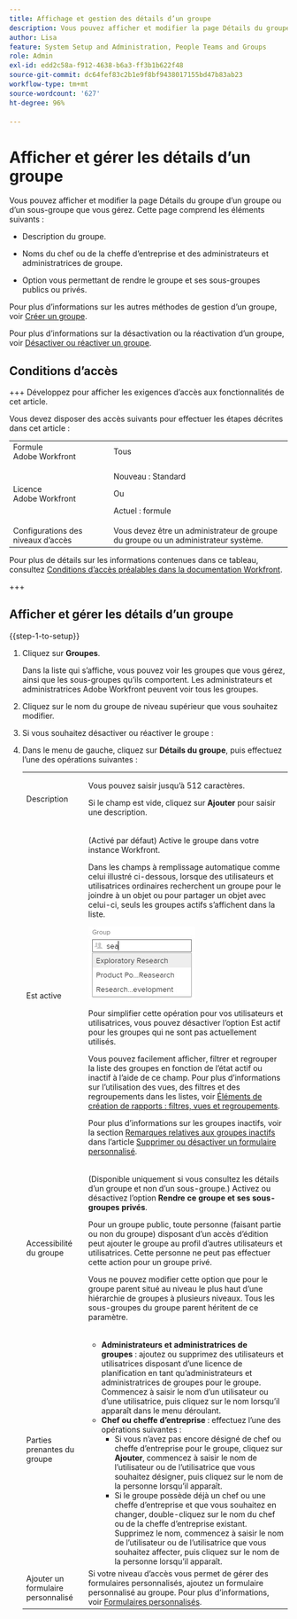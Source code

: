 ```yaml
---
title: Affichage et gestion des détails d’un groupe
description: Vous pouvez afficher et modifier la page Détails du groupe d’un groupe ou d’un sous-groupe que vous gérez.
author: Lisa
feature: System Setup and Administration, People Teams and Groups
role: Admin
exl-id: edd2c58a-f912-4638-b6a3-ff3b1b622f48
source-git-commit: dc64fef83c2b1e9f8bf9438017155bd47b83ab23
workflow-type: tm+mt
source-wordcount: '627'
ht-degree: 96%

---
```


# Afficher et gérer les détails d’un groupe

Vous pouvez afficher et modifier la page Détails du groupe d’un groupe ou d’un sous-groupe que vous gérez. Cette page comprend les éléments suivants :

* Description du groupe.
* Noms du chef ou de la cheffe d’entreprise et des administrateurs et administratrices de groupe.
* Option vous permettant de rendre le groupe et ses sous-groupes publics ou privés.

  <!--
  <li>An option that allows you to deactivate or reactivate a group and its subgroups.
  DRAFTED IN FLARE:
  Make this change when Callisto adds the
  <b>Is active</b>
   option to the Details pag
  </li>
  -->

Pour plus d’informations sur les autres méthodes de gestion d’un groupe, voir [Créer un groupe](../../../administration-and-setup/manage-groups/create-and-manage-groups/create-a-group.md).

Pour plus d’informations sur la désactivation ou la réactivation d’un groupe, voir [Désactiver ou réactiver un groupe](../../../administration-and-setup/manage-groups/create-and-manage-groups/deactivate-or-reactivate-a-group.md).

<!--
DRAFTED IN FLARE:
Delete this paragraph when Callisto adds the
<b>Is active</b>
 option to the Details pag
-->

## Conditions d’accès

+++ Développez pour afficher les exigences d’accès aux fonctionnalités de cet article.

Vous devez disposer des accès suivants pour effectuer les étapes décrites dans cet article :

<table style="table-layout:auto"> 
 <col> 
 <col> 
 <tbody> 
  <tr> 
   <td role="rowheader">Formule Adobe Workfront</td> 
   <td>Tous</td> 
  </tr> 
  <tr> 
  <tr> 
   <td role="rowheader">Licence Adobe Workfront</td> 
   <td><p>Nouveau : Standard</p>
       <p>Ou</p>
       <p>Actuel : formule</p></td>
  </tr> 
  </tr> 
  <tr> 
   <td role="rowheader">Configurations des niveaux d’accès</td> 
   <td>Vous devez être un administrateur de groupe du groupe ou un administrateur système.</td>
  </tr> 
 </tbody> 
</table>

Pour plus de détails sur les informations contenues dans ce tableau, consultez [Conditions d’accès préalables dans la documentation Workfront](/help/quicksilver/administration-and-setup/add-users/access-levels-and-object-permissions/access-level-requirements-in-documentation.md).

+++

## Afficher et gérer les détails d’un groupe

{{step-1-to-setup}}

1. Cliquez sur **Groupes**.

   Dans la liste qui s’affiche, vous pouvez voir les groupes que vous gérez, ainsi que les sous-groupes qu’ils comportent. Les administrateurs et administratrices Adobe Workfront peuvent voir tous les groupes.

1. Cliquez sur le nom du groupe de niveau supérieur que vous souhaitez modifier.
1. Si vous souhaitez désactiver ou réactiver le groupe :
1. Dans le menu de gauche, cliquez sur **Détails du groupe**, puis effectuez l’une des opérations suivantes :

   <table style="table-layout:auto"> 
    <col> 
    <col> 
    <tbody> 
     <tr> 
      <td role="rowheader">Description</td> 
      <td> <p>Vous pouvez saisir jusqu’à 512 caractères.</p> <p>Si le champ est vide, cliquez sur <strong>Ajouter</strong> pour saisir une description.</p> </td> 
     </tr> 
     <tr data-mc-conditions=""> 
      <td role="rowheader">Est active</td> 
      <td> <p>(Activé par défaut) Active le groupe dans votre instance Workfront.</p> <p>Dans les champs à remplissage automatique comme celui illustré ci-dessous, lorsque des utilisateurs et utilisatrices ordinaires recherchent un groupe pour le joindre à un objet ou pour partager un objet avec celui-ci, seuls les groupes actifs s’affichent dans la liste.</p> <p> <img src="assets/group-type-aheads.jpg"> </p> <p>Pour simplifier cette opération pour vos utilisateurs et utilisatrices, vous pouvez désactiver l’option Est actif pour les groupes qui ne sont pas actuellement utilisés.</p> <p>Vous pouvez facilement afficher, filtrer et regrouper la liste des groupes en fonction de l’état actif ou inactif à l’aide de ce champ. Pour plus d’informations sur l’utilisation des vues, des filtres et des regroupements dans les listes, voir <a href="../../../reports-and-dashboards/reports/reporting-elements/reporting-elements-filters-views-groupings.md" class="MCXref xref">Éléments de création de rapports : filtres, vues et regroupements</a>.</p> <p>Pour plus d’informations sur les groupes inactifs, voir la section <a href="../../../administration-and-setup/manage-groups/create-and-manage-groups/deactivate-or-reactivate-a-group.md#inactive" class="MCXref xref">Remarques relatives aux groupes inactifs</a> dans l’article <a href="../../../administration-and-setup/customize-workfront/create-manage-custom-forms/delete-or-deactivate-a-custom-form.md" class="MCXref xref">Supprimer ou désactiver un formulaire personnalisé</a>.</p> </td> 
     </tr> 
     <tr> 
      <td role="rowheader">Accessibilité du groupe</td> 
      <td> <p>(Disponible uniquement si vous consultez les détails d’un groupe et non d’un sous-groupe.) Activez ou désactivez l’option <strong>Rendre ce groupe et ses sous-groupes privés</strong>.</p> <p>Pour un groupe public, toute personne (faisant partie ou non du groupe) disposant d’un accès d’édition peut ajouter le groupe au profil d’autres utilisateurs et utilisatrices. Cette personne ne peut pas effectuer cette action pour un groupe privé.</p> <p>Vous ne pouvez modifier cette option que pour le groupe parent situé au niveau le plus haut d’une hiérarchie de groupes à plusieurs niveaux. Tous les sous-groupes du groupe parent héritent de ce paramètre.</p> </td> 
     </tr> 
     <tr> 
      <td role="rowheader">Parties prenantes du groupe</td> 
      <td> 
       <ul> 
        <li><strong>Administrateurs et administratrices de groupes</strong> : ajoutez ou supprimez des utilisateurs et utilisatrices disposant d’une licence de planification en tant qu’administrateurs et administratrices de groupes pour le groupe. Commencez à saisir le nom d’un utilisateur ou d’une utilisatrice, puis cliquez sur le nom lorsqu’il apparaît dans le menu déroulant.</li> 
        <li><strong>Chef ou cheffe d’entreprise</strong> : effectuez l’une des opérations suivantes :
         <ul>
          <li>Si vous n’avez pas encore désigné de chef ou cheffe d’entreprise pour le groupe, cliquez sur <strong>Ajouter</strong>, commencez à saisir le nom de l’utilisateur ou de l’utilisatrice que vous souhaitez désigner, puis cliquez sur le nom de la personne lorsqu’il apparaît.</li>
          <li>Si le groupe possède déjà un chef ou une cheffe d’entreprise et que vous souhaitez en changer, double-cliquez sur le nom du chef ou de la cheffe d’entreprise existant. Supprimez le nom, commencez à saisir le nom de l’utilisateur ou de l’utilisatrice que vous souhaitez affecter, puis cliquez sur le nom de la personne lorsqu’il apparaît.</li>
         </ul></li> 
       </ul> </td> 
     </tr> 
     <tr> 
      <td role="rowheader">Ajouter un formulaire personnalisé</td> 
      <td>Si votre niveau d’accès vous permet de gérer des formulaires personnalisés, ajoutez un formulaire personnalisé au groupe. Pour plus d’informations, voir <a href="../../../administration-and-setup/customize-workfront/create-manage-custom-forms/create-and-manage-custom-forms.md" class="MCXref xref">Formulaires personnalisés</a>.</td> 
     </tr> 
    </tbody> 
   </table>
